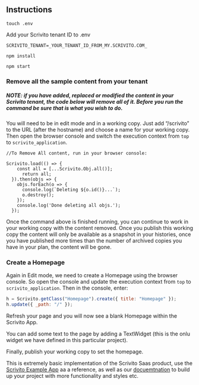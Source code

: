 ## Instructions

`touch .env`

Add your Scrivito tenant ID to .env

`SCRIVITO_TENANT=_YOUR_TENANT_ID_FROM_MY.SCRIVITO.COM_`

`npm install`

`npm start`

### Remove all the sample content from your tenant

##### NOTE: if you have added, replaced or modified the content in your Scrivito tenant, the code below will remove all of it. Before you run the command be sure that is what you wish to do.

You will need to be in edit mode and in a working copy. Just add “/scrivito” to the URL (after the hostname) and choose a name for your working copy. Then open the browser console and switch the execution context from `top` to `scrivito_application`.

```JSX
//To Remove All content, run in your browser console:

Scrivito.load(() => {
    const all = [...Scrivito.Obj.all()];
      return all;
  }).then(objs => {
    objs.forEach(o => {
      console.log(`Deleting ${o.id()}...`);
      o.destroy();
    });
    console.log('Done deleting all objs.');
  });
```

Once the command above is finished running, you can continue to work in your working copy with the content removed. Once you publish this working copy the content will only be available as a snapshot in your histories, once you have published more times than the number of archived copies you have in your plan, the content will be gone.

### Create a Homepage

Again in Edit mode, we need to create a Homepage using the browser console. So open the console and update the execution context from `top` to `scrivito_application`.  Then in the console, enter: 

```JavaScript
h = Scrivito.getClass("Homepage").create({ title: "Homepage" });
h.update({ _path: "/" });
```

Refresh your page and you will now see a blank Homepage within the Scrivito App.

You can add some text to the page by adding a TextWidget (this is the onlu widget we have defined in this particular project).

Finally, publish your working copy to set the homepage.

This is extremely basic implementation of the Scrivito Saas product, use the [Scrivito Example App](https://github.com/Scrivito/scrivito_example_app_js) aa a reference, as well as our [docuemtnation](https://www.scrivito.com/documentation) to build up your project with more functionality and styles etc.
